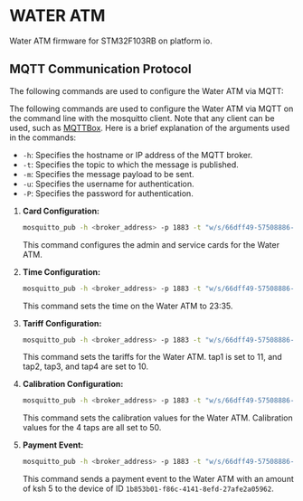 # WATER ATM
Water ATM firmware for STM32F103RB on platform io.
## MQTT Communication Protocol

The following commands are used to configure the Water ATM via MQTT:

The following commands are used to configure the Water ATM via MQTT on the command line with the mosquitto client. Note that any client can be used, such as [MQTTBox](https://www.thethingsindustries.com/docs/integrations/other-integrations/mqtt/mqtt-clients/mqttbox/). Here is a brief explanation of the arguments used in the commands:
- `-h`: Specifies the hostname or IP address of the MQTT broker.
- `-t`: Specifies the topic to which the message is published.
- `-m`: Specifies the message payload to be sent.
- `-u`: Specifies the username for authentication.
- `-P`: Specifies the password for authentication.

1. **Card Configuration:**
    ```sh
    mosquitto_pub -h <broker_address> -p 1883 -t "w/s/66dff49-57508886-67233757" -m '{"ev":"card_config","admin":"80 D1 BD 2B","service":"F3 79 B3 18"}' -u <username> -P <password>
    ```
    This command configures the admin and service cards for the Water ATM.

2. **Time Configuration:**
    ```sh
    mosquitto_pub -h <broker_address> -p 1883 -t "w/s/66dff49-57508886-67233757" -m '{"ev":"time_config","hour": 23 ,"minute": 35}' -u <username> -P <password>
    ```
    This command sets the time on the Water ATM to 23:35.

3. **Tariff Configuration:**
    ```sh
    mosquitto_pub -h <broker_address> -p 1883 -t "w/s/66dff49-57508886-67233757" -m '{"ev":"tariff_config","tariff1": 11 ,"tariff2": 10,"tariff3":10,"tariff4":10}' -u <username> -P <password>
    ```
    This command sets the tariffs for the Water ATM. tap1 is set to 11, and tap2, tap3, and tap4 are set to 10.

4. **Calibration Configuration:**
    ```sh
    mosquitto_pub -h <broker_address> -p 1883 -t "w/s/66dff49-57508886-67233757" -m '{"ev":"calibration_config","calib1":50,"calib2":50,"calib3":50,"calib4":50}' -u <username> -P <password>
    ```
    This command sets the calibration values for the Water ATM. Calibration values for the 4 taps are all set to 50.

5. **Payment Event:**
    ```sh
    mosquitto_pub -h <broker_address> -p 1883 -t "w/s/66dff49-57508886-67233757" -m '{"ev":"pay","a":"5","u":"1b853b01-f86c-4141-8efd-27afe2a05962"}' -u <username> -P <password>
    ```
    This command sends a payment event to the Water ATM with an amount of ksh 5 to the device of ID `1b853b01-f86c-4141-8efd-27afe2a05962`.